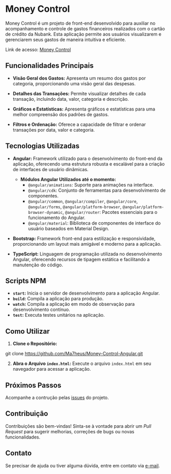 # Money Control

Money Control é um projeto de front-end desenvolvido para auxiliar no acompanhamento e controle de gastos financeiros realizados com o cartão de crédito da Nubank. Esta aplicação permite aos usuários visualizarem e gerenciarem seus gastos de maneira intuitiva e eficiente.

Link de acesso: [Money Control](https://money-control-angular.vercel.app/building)

## Funcionalidades Principais

- **Visão Geral dos Gastos:** Apresenta um resumo dos gastos por categoria, proporcionando uma visão geral das despesas.

- **Detalhes das Transações:** Permite visualizar detalhes de cada transação, incluindo data, valor, categoria e descrição.

- **Gráficos e Estatísticas:** Apresenta gráficos e estatísticas para uma melhor compreensão dos padrões de gastos.

- **Filtros e Ordenação:** Oferece a capacidade de filtrar e ordenar transações por data, valor e categoria.

## Tecnologias Utilizadas

- **Angular:** Framework utilizado para o desenvolvimento do front-end da aplicação, oferecendo uma estrutura robusta e escalável para a criação de interfaces de usuário dinâmicas.
  - **Módulos Angular Utilizados até o momento:**
    - `@angular/animations`: Suporte para animações na interface.
    - `@angular/cdk`: Conjunto de ferramentas para desenvolvimento de componentes.
    - `@angular/common`, `@angular/compiler`, `@angular/core`, `@angular/forms`, `@angular/platform-browser`, `@angular/platform-browser-dynamic`, `@angular/router`: Pacotes essenciais para o funcionamento do Angular.
    - `@angular/material`: Biblioteca de componentes de interface do usuário baseados em Material Design.

- **Bootstrap:** Framework front-end para estilização e responsividade, proporcionando um layout mais amigável e moderno para a aplicação.

- **TypeScript:** Linguagem de programação utilizada no desenvolvimento Angular, oferecendo recursos de tipagem estática e facilitando a manutenção do código.

## Scripts NPM

- **`start`:** Inicia o servidor de desenvolvimento para a aplicação Angular.
- **`build`:** Compila a aplicação para produção.
- **`watch`:** Compila a aplicação em modo de observação para desenvolvimento contínuo.
- **`test`:** Executa testes unitários na aplicação.

## Como Utilizar

1. **Clone o Repositório:**


git clone https://github.com/Ma7heus/Money-Control-Angular.git

2. **Abra o Arquivo `index.html`:** Execute o arquivo `index.html` em seu navegador para acessar a aplicação.

## Próximos Passos

Acompanhe a contrução pelas [issues](https://github.com/Ma7heus/Money-Control-Angular/issues) do projeto.

## Contribuição

Contribuições são bem-vindas! Sinta-se à vontade para abrir um *Pull Request* para sugerir melhorias, correções de bugs ou novas funcionalidades.

## Contato

Se precisar de ajuda ou tiver alguma dúvida, entre em contato via [e-mail](mailto:biasimatheushenrique40@gmail.com).

